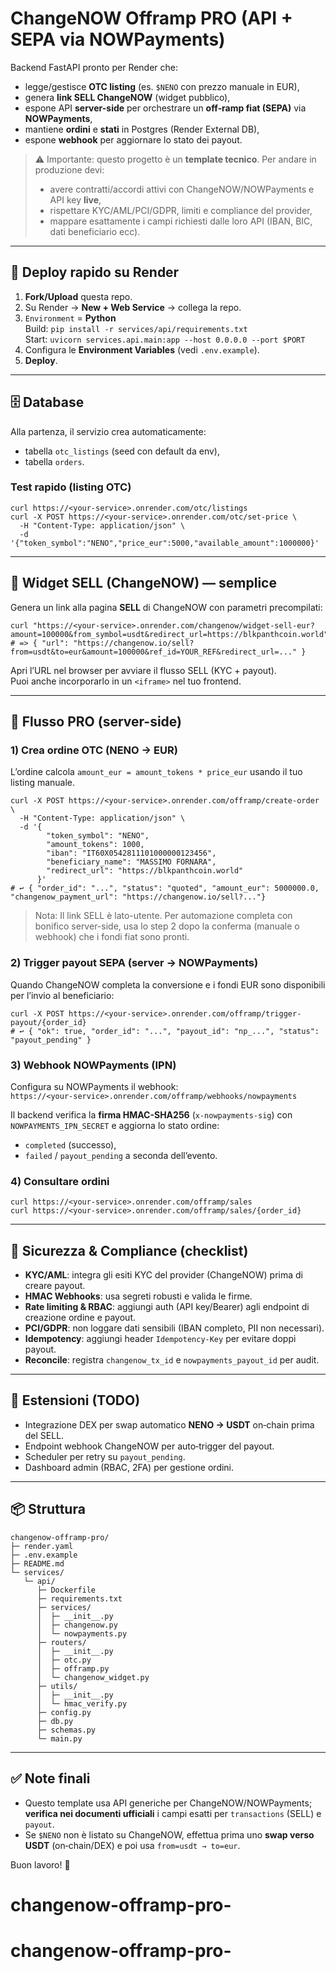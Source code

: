 # ChangeNOW Offramp PRO (API + SEPA via NOWPayments)

Backend FastAPI pronto per Render che:
- legge/gestisce **OTC listing** (es. `$NENO` con prezzo manuale in EUR),
- genera **link SELL ChangeNOW** (widget pubblico),
- espone API **server-side** per orchestrare un **off‑ramp fiat (SEPA)** via **NOWPayments**,
- mantiene **ordini** e **stati** in Postgres (Render External DB),
- espone **webhook** per aggiornare lo stato dei payout.

> ⚠️ Importante: questo progetto è un **template tecnico**. Per andare in produzione devi:
> - avere contratti/accordi attivi con ChangeNOW/NOWPayments e API key **live**,
> - rispettare KYC/AML/PCI/GDPR, limiti e compliance del provider,
> - mappare esattamente i campi richiesti dalle loro API (IBAN, BIC, dati beneficiario ecc).

---

## 🚀 Deploy rapido su Render

1. **Fork/Upload** questa repo.
2. Su Render → **New + Web Service** → collega la repo.
3. `Environment` = **Python**  
   Build: `pip install -r services/api/requirements.txt`  
   Start: `uvicorn services.api.main:app --host 0.0.0.0 --port $PORT`
4. Configura le **Environment Variables** (vedi `.env.example`).
5. **Deploy**.

---

## 🗄️ Database

Alla partenza, il servizio crea automaticamente:
- tabella `otc_listings` (seed con default da env),
- tabella `orders`.

### Test rapido (listing OTC)
```
curl https://<your-service>.onrender.com/otc/listings
curl -X POST https://<your-service>.onrender.com/otc/set-price \
  -H "Content-Type: application/json" \
  -d '{"token_symbol":"NENO","price_eur":5000,"available_amount":1000000}'
```

---

## 🔗 Widget SELL (ChangeNOW) — semplice

Genera un link alla pagina **SELL** di ChangeNOW con parametri precompilati:

```
curl "https://<your-service>.onrender.com/changenow/widget-sell-eur?amount=100000&from_symbol=usdt&redirect_url=https://blkpanthcoin.world"
# => { "url": "https://changenow.io/sell?from=usdt&to=eur&amount=100000&ref_id=YOUR_REF&redirect_url=..." }
```

Apri l’URL nel browser per avviare il flusso SELL (KYC + payout).  
Puoi anche incorporarlo in un `<iframe>` nel tuo frontend.

---

## 🧩 Flusso PRO (server-side)

### 1) Crea ordine OTC (NENO → EUR)
L’ordine calcola `amount_eur = amount_tokens * price_eur` usando il tuo listing manuale.

```
curl -X POST https://<your-service>.onrender.com/offramp/create-order \
  -H "Content-Type: application/json" \
  -d '{
        "token_symbol": "NENO",
        "amount_tokens": 1000,
        "iban": "IT60X0542811101000000123456",
        "beneficiary_name": "MASSIMO FORNARA",
        "redirect_url": "https://blkpanthcoin.world"
      }'
# ↩️ { "order_id": "...", "status": "quoted", "amount_eur": 5000000.0, "changenow_payment_url": "https://changenow.io/sell?..."}
```

> Nota: Il link SELL è lato-utente. Per automazione completa con bonifico server-side, usa lo step 2 dopo la conferma (manuale o webhook) che i fondi fiat sono pronti.

### 2) Trigger payout SEPA (server → NOWPayments)

Quando ChangeNOW completa la conversione e i fondi EUR sono disponibili per l’invio al beneficiario:

```
curl -X POST https://<your-service>.onrender.com/offramp/trigger-payout/{order_id}
# ↩️ { "ok": true, "order_id": "...", "payout_id": "np_...", "status": "payout_pending" }
```

### 3) Webhook NOWPayments (IPN)

Configura su NOWPayments il webhook:  
`https://<your-service>.onrender.com/offramp/webhooks/nowpayments`

Il backend verifica la **firma HMAC-SHA256** (`x-nowpayments-sig`) con `NOWPAYMENTS_IPN_SECRET` e aggiorna lo stato ordine:
- `completed` (successo),
- `failed` / `payout_pending` a seconda dell’evento.

### 4) Consultare ordini
```
curl https://<your-service>.onrender.com/offramp/sales
curl https://<your-service>.onrender.com/offramp/sales/{order_id}
```

---

## 🔐 Sicurezza & Compliance (checklist)

- **KYC/AML**: integra gli esiti KYC del provider (ChangeNOW) prima di creare payout.
- **HMAC Webhooks**: usa segreti robusti e valida le firme.
- **Rate limiting & RBAC**: aggiungi auth (API key/Bearer) agli endpoint di creazione ordine e payout.
- **PCI/GDPR**: non loggare dati sensibili (IBAN completo, PII non necessari).
- **Idempotency**: aggiungi header `Idempotency-Key` per evitare doppi payout.
- **Reconcile**: registra `changenow_tx_id` e `nowpayments_payout_id` per audit.

---

## 🔧 Estensioni (TODO)

- Integrazione DEX per swap automatico **NENO → USDT** on‑chain prima del SELL.
- Endpoint webhook ChangeNOW per auto‑trigger del payout.
- Scheduler per retry su `payout_pending`.
- Dashboard admin (RBAC, 2FA) per gestione ordini.

---

## 📦 Struttura

```
changenow-offramp-pro/
├─ render.yaml
├─ .env.example
├─ README.md
└─ services/
   └─ api/
      ├─ Dockerfile
      ├─ requirements.txt
      ├─ services/
      │  ├─ __init__.py
      │  ├─ changenow.py
      │  └─ nowpayments.py
      ├─ routers/
      │  ├─ __init__.py
      │  ├─ otc.py
      │  ├─ offramp.py
      │  └─ changenow_widget.py
      ├─ utils/
      │  ├─ __init__.py
      │  └─ hmac_verify.py
      ├─ config.py
      ├─ db.py
      ├─ schemas.py
      └─ main.py
```

---

## ✅ Note finali

- Questo template usa API generiche per ChangeNOW/NOWPayments; **verifica nei documenti ufficiali** i campi esatti per `transactions` (SELL) e `payout`.  
- Se `$NENO` non è listato su ChangeNOW, effettua prima uno **swap verso USDT** (on‑chain/DEX) e poi usa `from=usdt → to=eur`.

Buon lavoro! 🚀
# changenow-offramp-pro-
# changenow-offramp-pro-
